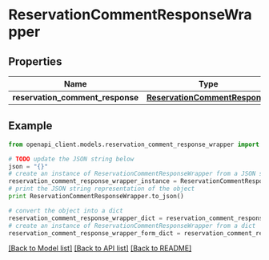 # ReservationCommentResponseWrapper


## Properties
Name | Type | Description | Notes
------------ | ------------- | ------------- | -------------
**reservation_comment_response** | [**ReservationCommentResponse**](ReservationCommentResponse.md) |  | [optional] 

## Example

```python
from openapi_client.models.reservation_comment_response_wrapper import ReservationCommentResponseWrapper

# TODO update the JSON string below
json = "{}"
# create an instance of ReservationCommentResponseWrapper from a JSON string
reservation_comment_response_wrapper_instance = ReservationCommentResponseWrapper.from_json(json)
# print the JSON string representation of the object
print ReservationCommentResponseWrapper.to_json()

# convert the object into a dict
reservation_comment_response_wrapper_dict = reservation_comment_response_wrapper_instance.to_dict()
# create an instance of ReservationCommentResponseWrapper from a dict
reservation_comment_response_wrapper_form_dict = reservation_comment_response_wrapper.from_dict(reservation_comment_response_wrapper_dict)
```
[[Back to Model list]](../README.md#documentation-for-models) [[Back to API list]](../README.md#documentation-for-api-endpoints) [[Back to README]](../README.md)


